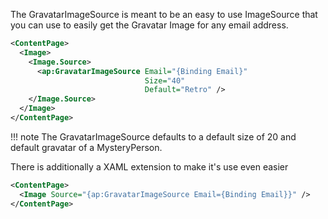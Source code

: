 The GravatarImageSource is meant to be an easy to use ImageSource that you can use to easily get the Gravatar Image for any email address.

```xml
<ContentPage>
  <Image>
    <Image.Source>
      <ap:GravatarImageSource Email="{Binding Email}"
                              Size="40"
                              Default="Retro" />
    </Image.Source>
  </Image>
</ContentPage>
```

!!! note
    The GravatarImageSource defaults to a default size of 20 and default gravatar of a MysteryPerson.

There is additionally a XAML extension to make it's use even easier

```xml
<ContentPage>
  <Image Source="{ap:GravatarImageSource Email={Binding Email}}" />
</ContentPage>
```